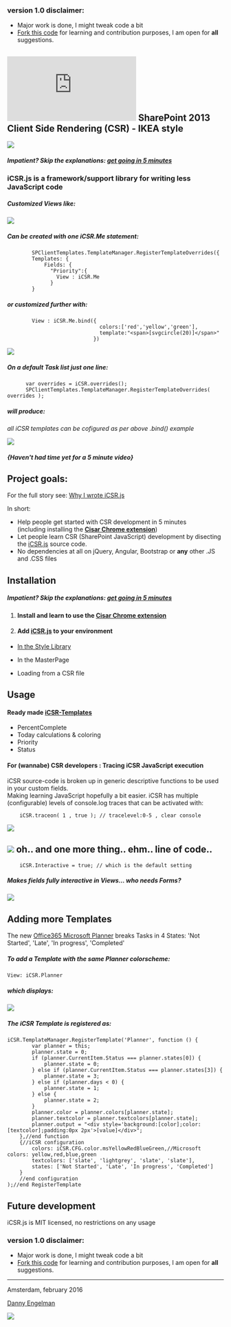 ### version 1.0 disclaimer:
* Major work is done, I might tweak code a bit
* [Fork this code](https://github.com/365SI/iCSR#fork-destination-box) for learning and contribution purposes, I am open for **all** suggestions.

## ![](https://365csi.nl/iCSR/ipcountlogo/index.php) SharePoint 2013 Client Side Rendering (CSR) - IKEA style

![](http://i.imgur.com/TKbGDpS.jpg)

##### Impatient? Skip the explanations: [get going in 5 minutes](CSR-5-minute-quickstart.md)

### iCSR.js is a framework/support library for writing **less** JavaScript code

##### Customized Views like:

![](http://i.imgur.com/ZUNgWGh.jpg)

##### Can be created with one **iCSR.Me** statement:

            SPClientTemplates.TemplateManager.RegisterTemplateOverrides({
            Templates: {
                Fields: {
                  "Priority":{
                    View : iCSR.Me
                  }
            }

##### or customized further with:

            View : iCSR.Me.bind({
                                  colors:['red','yellow','green'],
					              template:"<span>[svgcircle(20)]</span>"
            					})

![](http://i.imgur.com/pOMU6YW.jpg)  

##### On a default Task list just one line:

          var overrides = iCSR.overrides();
          SPClientTemplates.TemplateManager.RegisterTemplateOverrides( overrides );

##### will produce:

*all iCSR templates can be cofigured as per above .bind() example*

![](http://i.imgur.com/oxedw2u.jpg)

##### *{Haven't had time yet for a 5 minute video}*

## Project goals:

For the full story see: [Why I wrote iCSR.js](iCSR-why-it-was-developed.md)

In short:

* Help people get started with CSR development in 5 minutes  
(including installing the [**Cisar Chrome extension**](https://chrome.google.com/webstore/detail/cisar/nifbdojdggkboiifaklkamfpjcmgafpo?hl=en))
* Let people learn CSR (SharePoint JavaScript) development by disecting the [iCSR.js](./iCSR.js) source code.
* No dependencies at all on jQuery, Angular, Bootstrap or **any** other .JS and .CSS files

## Installation

##### Impatient? Skip the explanations: [get going in 5 minutes](CSR-5-minute-quickstart.md)

1. #### Install and learn to use the [Cisar Chrome extension](https://chrome.google.com/webstore/detail/cisar/nifbdojdggkboiifaklkamfpjcmgafpo?hl=en)

2. #### Add [iCSR.js](./iCSR.js) to your environment

* [In the Style Library](./documentation/)

* In the MasterPage

* Loading from a CSR file

## Usage

#### Ready made [iCSR-Templates](iCSR-Templates.md)

* PercentComplete
* Today calculations & coloring
* Priority
* Status

#### For (wannabe) CSR developers : Tracing iCSR JavaScript execution

iCSR source-code is broken up in generic descriptive functions to be used in your custom fields.  
Making learning JavaScript hopefully a bit easier.
iCSR has multiple (configurable) levels of console.log traces that can be activated with:

        iCSR.traceon( 1 , true ); // tracelevel:0-5 , clear console


![](http://i.imgur.com/NkVJTL7.jpg)

## ![](http://th.downloadblog.it/h57RNZTWa_IIoH3Y9fs71eZKLwI=/64x64/http://media.downloadblog.it/e/e64/steve-jobs-apple.jpg) oh.. and one more thing.. ehm.. line of code..

        iCSR.Interactive = true; // which is the default setting

##### Makes fields fully interactive in Views... who needs Forms?

![](http://i.imgur.com/TKbGDpS.jpg)

## Adding more Templates

The new [Office365 Microsoft Planner](https://blogs.office.com/2015/09/22/introducing-office-365-planner/) breaks Tasks in 4 States: 'Not Started', 'Late', 'In progress', 'Completed'

##### To add a Template with the same Planner colorscheme:

    View: iCSR.Planner

##### which displays:

![](http://i.imgur.com/fPoIZsq.jpg)

##### The iCSR Template is registered as:

    iCSR.TemplateManager.RegisterTemplate('Planner', function () {
            var planner = this;
            planner.state = 0;
            if (planner.CurrentItem.Status === planner.states[0]) {
                planner.state = 0;
            } else if (planner.CurrentItem.Status === planner.states[3]) {
                planner.state = 3;
            } else if (planner.days < 0) {
                planner.state = 1;
            } else {
                planner.state = 2;
            }
            planner.color = planner.colors[planner.state];
            planner.textcolor = planner.textcolors[planner.state];
            planner.output = "<div style='background:[color];color:[textcolor];padding:0px 2px'>[value]</div>";
        },//end function
        {//iCSR configuration
            colors: iCSR.CFG.color.msYellowRedBlueGreen,//Microsoft colors: yellow,red,blue,green
            textcolors: ['slate', 'lightgrey', 'slate', 'slate'],
            states: ['Not Started', 'Late', 'In progress', 'Completed']
        }
        //end configuration
    );//end RegisterTemplate

## Future development

iCSR.js is MIT licensed, no restrictions on any usage

### version 1.0 disclaimer:
* Major work is done, I might tweak code a bit
* [Fork this code](https://github.com/365SI/iCSR#fork-destination-box) for learning and contribution purposes, I am open for **all** suggestions.


----------

Amsterdam, february 2016

[Danny Engelman](mailto:danny@engelman.nl)

![](http://i.imgur.com/TKbGDpS.jpg)
